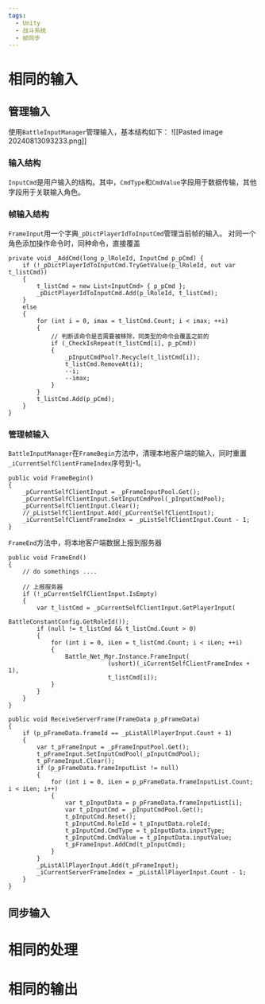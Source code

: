 ```yaml
---
tags:
  - Unity
  - 战斗系统
  - 帧同步
---
```


# 相同的输入
## 管理输入

使用`BattleInputManager`管理输入，基本结构如下：
![[Pasted image 20240813093233.png]]
### 输入结构
`InputCmd`是用户输入的结构。其中，`CmdType`和`CmdValue`字段用于数据传输，其他字段用于关联输入角色。

### 帧输入结构
`FrameInput`用一个字典`_pDictPlayerIdToInputCmd`管理当前帧的输入。
对同一个角色添加操作命令时，同种命令，直接覆盖
```CSharp
private void _AddCmd(long p_lRoleId, InputCmd p_pCmd) {  
    if (!_pDictPlayerIdToInputCmd.TryGetValue(p_lRoleId, out var t_listCmd))  
    {        
	    t_listCmd = new List<InputCmd> { p_pCmd };  
        _pDictPlayerIdToInputCmd.Add(p_lRoleId, t_listCmd);  
    }    
    else  
    {  
        for (int i = 0, imax = t_listCmd.Count; i < imax; ++i)   
        {  
	        // 判断该命令是否需要被移除，同类型的命令会覆盖之前的
            if (_CheckIsRepeat(t_listCmd[i], p_pCmd))  
            {                
	            _pInputCmdPool?.Recycle(t_listCmd[i]);  
                t_listCmd.RemoveAt(i);  
                --i;  
                --imax;  
            }        
        }        
        t_listCmd.Add(p_pCmd);  
    }
}
```

### 管理帧输入

`BattleInputManager`在`FrameBegin`方法中，清理本地客户端的输入，同时重置`_iCurrentSelfClientFrameIndex`序号到-1。
```CSharp
public void FrameBegin()  
{  
    _pCurrentSelfClientInput = _pFrameInputPool.Get();  
    _pCurrentSelfClientInput.SetInputCmdPool(_pInputCmdPool);  
    _pCurrentSelfClientInput.Clear();  
    //_pListSelfClientInput.Add(_pCurrentSelfClientInput);  
    _iCurrentSelfClientFrameIndex = _pListSelfClientInput.Count - 1;  
}
```
`FrameEnd`方法中，将本地客户端数据上报到服务器
```CSharp
public void FrameEnd()
{
    // do somethings ....

    // 上报服务器
    if (!_pCurrentSelfClientInput.IsEmpty)
    {
        var t_listCmd = _pCurrentSelfClientInput.GetPlayerInput(
									        BattleConstantConfig.GetRoleId());
        if (null != t_listCmd && t_listCmd.Count > 0)
        {
            for (int i = 0, iLen = t_listCmd.Count; i < iLen; ++i)
            {
                Battle_Net_Mgr.Instance.FrameInput(
                            (ushort)(_iCurrentSelfClientFrameIndex + 1),
                            t_listCmd[i]);
            }
        }
    }
}
```

```CSharp
public void ReceiveServerFrame(FrameData p_pFrameData)
{
    if (p_pFrameData.frameId == _pListAllPlayerInput.Count + 1)
    {
        var t_pFrameInput = _pFrameInputPool.Get();
        t_pFrameInput.SetInputCmdPool(_pInputCmdPool);
        t_pFrameInput.Clear();
        if (p_pFrameData.frameInputList != null)
        {
            for (int i = 0, iLen = p_pFrameData.frameInputList.Count; i < iLen; i++)
            {
                var t_pInputData = p_pFrameData.frameInputList[i];
                var t_pInputCmd = _pInputCmdPool.Get();
                t_pInputCmd.Reset();
                t_pInputCmd.RoleId = t_pInputData.roleId;
                t_pInputCmd.CmdType = t_pInputData.inputType;
                t_pInputCmd.CmdValue = t_pInputData.inputValue;
                t_pFrameInput.AddCmd(t_pInputCmd);
            }
        }
        _pListAllPlayerInput.Add(t_pFrameInput);
        _iCurrentServerFrameIndex = _pListAllPlayerInput.Count - 1;
    }
}
```
## 同步输入



# 相同的处理


# 相同的输出

